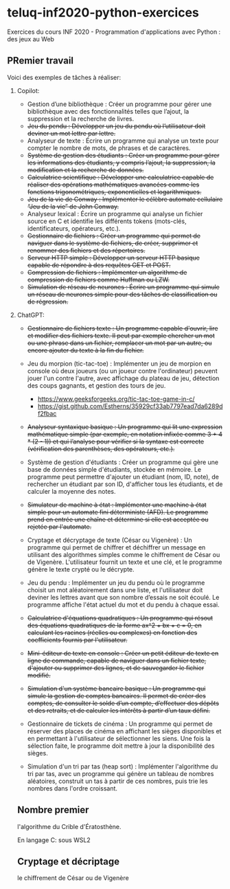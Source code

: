 # teluq-inf2020-python-exercices
Exercices du cours INF 2020 - Programmation d'applications avec Python : des jeux au Web

## PRemier travail

Voici des exemples de tâches à réaliser:

1. Copilot:
   * Gestion d’une bibliothèque : Créer un programme pour gérer une bibliothèque avec des fonctionnalités telles que l’ajout, la suppression et la recherche de livres.
   * ~~Jeu du pendu : Développer un jeu du pendu où l’utilisateur doit deviner un mot lettre par lettre.~~
   * Analyseur de texte : Écrire un programme qui analyse un texte pour compter le nombre de mots, de phrases et de caractères.
   * ~~Système de gestion des étudiants : Créer un programme pour gérer les informations des étudiants, y compris l’ajout, la suppression, la modification et la recherche de données.~~
   * ~~Calculatrice scientifique : Développer une calculatrice capable de réaliser des opérations mathématiques avancées comme les fonctions trigonométriques, exponentielles et logarithmiques.~~
   * ~~Jeu de la vie de Conway : Implémenter le célèbre automate cellulaire “Jeu de la vie” de John Conway.~~
   * Analyseur lexical : Écrire un programme qui analyse un fichier source en C et identifie les différents tokens (mots-clés, identificateurs, opérateurs, etc.).
   * ~~Gestionnaire de fichiers : Créer un programme qui permet de naviguer dans le système de fichiers, de créer, supprimer et renommer des fichiers et des répertoires.~~
   * ~~Serveur HTTP simple : Développer un serveur HTTP basique capable de répondre à des requêtes GET et POST.~~
   * ~~Compression de fichiers : Implémenter un algorithme de compression de fichiers comme Huffman ou LZW.~~
   * ~~Simulation de réseau de neurones : Écrire un programme qui simule un réseau de neurones simple pour des tâches de classification ou de régression.~~

2. ChatGPT:
   * ~~Gestionnaire de fichiers texte : Un programme capable d'ouvrir, lire et modifier des fichiers texte. Il peut par exemple chercher un mot ou une phrase dans un fichier, remplacer un mot par un autre, ou encore ajouter du texte à la fin du fichier.~~
   * Jeu du morpion (tic-tac-toe) : Implémenter un jeu de morpion en console où deux joueurs (ou un joueur contre l'ordinateur) peuvent jouer l'un contre l'autre, avec affichage du plateau de jeu, détection des coups gagnants, et gestion des tours de jeu.
     * https://www.geeksforgeeks.org/tic-tac-toe-game-in-c/
     * https://gist.github.com/Estherns/35929cf33ab7797ead7da6289df2fbac
   * ~~Analyseur syntaxique basique : Un programme qui lit une expression mathématique simple (par exemple, en notation infixée comme 3 + 4 * (2 - 1)) et qui l’analyse pour vérifier si la syntaxe est correcte (vérification des parenthèses, des opérateurs, etc.).~~
   * Système de gestion d'étudiants : Créer un programme qui gère une base de données simple d'étudiants, stockée en mémoire. Le programme peut permettre d'ajouter un étudiant (nom, ID, note), de rechercher un étudiant par son ID, d'afficher tous les étudiants, et de calculer la moyenne des notes.
   * ~~Simulateur de machine à état : Implémenter une machine à état simple pour un automate fini déterministe (AFD). Le programme prend en entrée une chaîne et détermine si elle est acceptée ou rejetée par l'automate.~~
 
   * Cryptage et décryptage de texte (César ou Vigenère) : Un programme qui permet de chiffrer et déchiffrer un message en utilisant des algorithmes simples comme le chiffrement de César ou de Vigenère. L'utilisateur fournit un texte et une clé, et le programme génère le texte crypté ou le décrypte.
 
   * Jeu du pendu : Implémenter un jeu du pendu où le programme choisit un mot aléatoirement dans une liste, et l'utilisateur doit deviner les lettres avant que son nombre d’essais ne soit écoulé. Le programme affiche l'état actuel du mot et du pendu à chaque essai.
 
   * ~~Calculatrice d'équations quadratiques : Un programme qui résout des équations quadratiques de la forme ax^2 + bx + c = 0, en calculant les racines (réelles ou complexes) en fonction des coefficients fournis par l'utilisateur.~~
   * ~~Mini-éditeur de texte en console : Créer un petit éditeur de texte en ligne de commande, capable de naviguer dans un fichier texte, d'ajouter ou supprimer des lignes, et de sauvegarder le fichier modifié.~~
   * ~~Simulation d'un système bancaire basique : Un programme qui simule la gestion de comptes bancaires. Il permet de créer des comptes, de consulter le solde d’un compte, d’effectuer des dépôts et des retraits, et de calculer les intérêts à partir d’un taux défini.~~
   * Gestionnaire de tickets de cinéma : Un programme qui permet de réserver des places de cinéma en affichant les sièges disponibles et en permettant à l'utilisateur de sélectionner les siens. Une fois la sélection faite, le programme doit mettre à jour la disponibilité des sièges.
   * Simulation d'un tri par tas (heap sort) : Implémenter l'algorithme du tri par tas, avec un programme qui génère un tableau de nombres aléatoires, construit un tas à partir de ces nombres, puis trie les nombres dans l'ordre croissant.


   ## Nombre premier
   l'algorithme du Crible d'Ératosthène.

   En langage C: sous WSL2

   ## Cryptage et décriptage
   le chiffrement de César ou de Vigenère